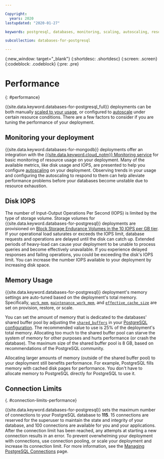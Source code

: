 ```yaml
---

Copyright:
  years: 2020 
lastupdated: "2020-01-27"

keywords: postgresql, databases, monitoring, scaling, autoscaling, resources, connection limits

subcollection: databases-for-postgresql

---
```


{:new_window: target="_blank"}
{:shortdesc: .shortdesc}
{:screen: .screen}
{:codeblock: .codeblock}
{:pre: .pre}

# Performance
{: #performance}

{{site.data.keyword.databases-for-postgresql_full}} deployments can be both manually [scaled to your usage](/docs/services/databases-for-postgresql?topic=databases-for-postgresql-resources-scaling), or configured to [autoscale](/docs/services/databases-for-postgresql?topic=databases-for-postgresql-autoscaling) under certain resource conditions. There are a few factors to consider if you are tuning the performance of your deployment.

## Monitoring your deployment

{{site.data.keyword.databases-for-mongodb}} deployments offer an integration with the [{{site.data.keyword.cloud_notm}} Monitoring service](/docs/services/databases-for-postgresql?topic=databases-for-postgresql-sysdig-monitoring) for basic monitoring of resource usage on your deployment. Many of the available metrics, like disk usage and IOPS, are presented to help you configure [autoscaling](/docs/services/databases-for-postgresql?topic=databases-for-mongodb-autoscaling) on your deployment. Observing trends in your usage and configuring the autoscaling to respond to them can help alleviate performance problems before your databases become unstable due to resource exhaustion.

## Disk IOPS

The number of Input-Output Operations Per Second (IOPS) is limited by the type of storage volume. Storage volumes for {{site.data.keyword.databases-for-postgresql}} deployments are provisioned on [Block Storage Endurance Volumes in the 10 IOPS per GB tier](/docs/infrastructure/BlockStorage?topic=BlockStorage-About#provendurance). If your operational load saturates or exceeds the IOPS limit, database requests and operations are delayed until the disk can catch up. Extended periods of heavy-load can cause your deployment to be unable to process queries and become effectively unavailable. If you experience delayed responses and failing operations, you could be exceeding the disk's IOPS limit. You can increase the number IOPS available to your deployment by increasing disk space.

## Memory Usage

{{site.data.keyword.databases-for-postgresql}} deployment's memory settings are auto-tuned based on the deployment's total memory. Specifically, [`work_mem`](https://www.postgresql.org/docs/current/runtime-config-resource.html#GUC-WORK-MEM), [`maintenance_work_mem`](https://www.postgresql.org/docs/current/runtime-config-resource.html#GUC-MAINTENANCE-WORK-MEM), and [`effective_cache_size`](https://www.postgresql.org/docs/current/runtime-config-query.html#GUC-EFFECTIVE-CACHE-SIZE) are set on provision, restore, or scale. 

You can set the amount of memory that is dedicated to the databases' shared buffer pool by adjusting the [`shared_buffers`](https://www.postgresql.org/docs/current/runtime-config-resource.html#GUC-SHARED-BUFFERS) in your [PostgreSQL configuration](/docs/services/databases-for-postgresql?topic=databases-for-postgresql-changing-configuration). The recommended value to use is 25% of the deployment's total memory. Allocating too much to the shared buffer pool can starve the system of memory for other purposes and hurts performance (or crash the database). The maximum size of the shared buffer pool is 8 GB, based on recommendations of the PostgreSQL community.

Allocating larger amounts of memory (outside of the shared buffer pool) to your deployment still benefits performance. For example, PostgreSQL fills memory with cached disk pages for performance. You don't have to allocate memory to PostgreSQL directly for PostgreSQL to use it.

## Connection Limits 
{. #connection-limits-performance}

{{site.data.keyword.databases-for-postgresql}} sets the maximum number of connections to your PostgreSQL database to **115**. 15 connections are reserved for the superuser to maintain the state and integrity of your database, and 100 connections are available for you and your applications. After the connection limit has been reached, any attempts at starting a new connection results in an error. To prevent overwhelming your deployment with connections, use connection pooling, or scale your deployment and increase its connection limit. For more information, see the [Managing PostgreSQL Connections](/docs/services/databases-for-postgresql?topic=databases-for-postgresql-managing-connections) page.